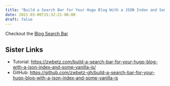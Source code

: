 ```yaml
---
title: "Build a Search Bar for Your Hugo Blog With a JSON Index and Some Vanilla JS"
date: 2021-03-06T15:32:21-06:00
draft: false
---
```


Checkout the [Blog Search Bar](/blog)

## Sister Links

- Tutorial: <https://zwbetz.com/build-a-search-bar-for-your-hugo-blog-with-a-json-index-and-some-vanilla-js/>
- GitHub: <https://github.com/zwbetz-gh/build-a-search-bar-for-your-hugo-blog-with-a-json-index-and-some-vanilla-js>
